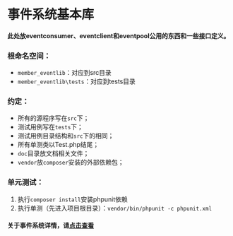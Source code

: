 事件系统基本库
=======

#### 此处放eventconsumer、eventclient和eventpool公用的东西和一些接口定义。

### 根命名空间：
- `member_eventlib`：对应到src目录
- `member_eventlib\tests`：对应到tests目录

### 约定：
- 所有的源程序写在`src`下；
- 测试用例写在`tests`下；
- 测试用例目录结构和`src`下的相同；
- 所有单测类以Test.php结尾；
- `doc`目录放文档相关文件；
- `vendor`放`composer`安装的外部依赖包；

### 单元测试：
1. 执行`composer install`安装phpunit依赖
2. 执行单测（先进入项目根目录）：`vendor/bin/phpunit -c phpunit.xml`

#### 关于事件系统详情，请[点击查看](https://git.mysoft.com.cn/cloudserver/mSDK/blob/master/event/readme.md)